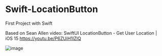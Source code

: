 # Swift-LocationButton
First Project with Swift

Based on Sean Allen video: SwiftUI LocationButton - Get User Location | iOS 15 https://youtu.be/P6ZUiH1IZlQ

![image](https://user-images.githubusercontent.com/6184866/143787619-5f2fa5e2-012d-4db4-8d0d-b0c2f41f51ef.png)
